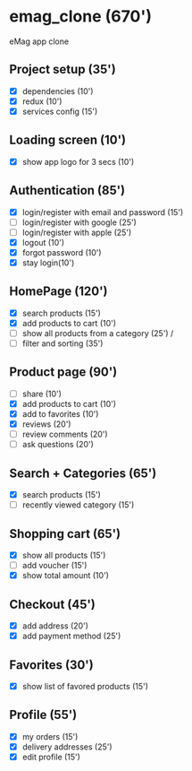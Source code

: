 # emag_clone (670')
eMag app clone

## Project setup (35')
* [x] dependencies (10')
* [x] redux (10')
* [x] services config (15')

## Loading screen (10')
* [x] show app logo for 3 secs (10')

## Authentication (85')
* [x] login/register with email and password (15')
* [ ] login/register with google (25')
* [ ] login/register with apple (25')
* [x] logout (10')
* [x] forgot password (10')
* [x] stay login(10')

## HomePage (120')
* [x] search products (15')
* [x] add products to cart (10')
* [ ] show all products from a category (25') /
* [ ] filter and sorting (35')

## Product page (90')
* [ ] share (10')
* [x] add products to cart (10')
* [x] add to favorites (10')
* [x] reviews (20')
* [ ] review comments (20')
* [ ] ask questions (20')

## Search + Categories (65')
* [x] search products (15')
* [ ] recently viewed category (15')

## Shopping cart (65')
* [x] show all products (15')
* [ ] add voucher (15')
* [x] show total amount (10')

## Checkout (45')
* [x] add address (20')
* [x] add payment method (25')

## Favorites (30')
* [x] show list of favored products (15')

## Profile (55')
* [x] my orders (15')
* [x] delivery addresses (25')
* [x] edit profile (15')
